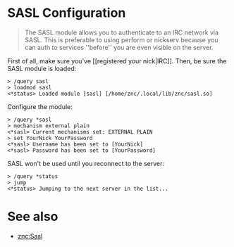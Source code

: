 # SASL Configuration

> The SASL module allows you to authenticate to an IRC network via SASL. This is preferable to using perform or nickserv because you can auth to services ''before'' you are even visible on the server.

First of all, make sure you've [[registered your nick|IRC]]. Then, be sure the SASL module is loaded:

    > /query sasl
    > loadmod sasl
    <*status> Loaded module [sasl] [/home/znc/.local/lib/znc/sasl.so]

Configure the module:

    > /query *sasl
    > mechanism external plain
    <*sasl> Current mechanisms set: EXTERNAL PLAIN
    > set YourNick YourPassword
    <*sasl> Username has been set to [YourNick]
    <*sasl> Password has been set to [YourPassword]

SASL won't be used until you reconnect to the server:

    > /query *status
    > jump
    <*status> Jumping to the next server in the list...

# See also

* [znc:Sasl](https://wiki.znc.in/Sasl)
